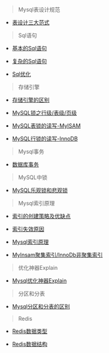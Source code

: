 >Mysql表设计规范

- [表设计三大范式](https://www.jianshu.com/p/62867b4ff514)

>Sql语句

- [基本的Sql语句](https://www.jianshu.com/p/1681b9089528)

- [复杂的Sql语句](https://www.jianshu.com/p/b390235306b4)

- [Sql优化](http://database.51cto.com/art/200904/118526.htm)

>存储引擎

- [存储引擎的区别](https://blog.csdn.net/zhangyuan19880606/article/details/51217952)

- [MySQL锁之行级/表级/页级](http://www.hollischuang.com/archives/914)

- [MySQL表锁的读写-MyISAM](http://www.hollischuang.com/archives/1728)

- [MySQL行锁的读写-InnoDB](http://www.hollischuang.com/archives/923)

>Mysql事务

- [数据库事务](https://www.jianshu.com/p/4e06721299a2)

>MySQL中锁

- [MySQL乐观锁和悲观锁](http://www.hollischuang.com/archives/934)

>Mysql索引原理

- [索引的创建策略及优缺点](https://diducoder.com/mass-data-topic-7-index-and-optimize.html)

- [索引失效原因](https://blog.csdn.net/monkey_d_feilong/article/details/52291556)

- [Mysql索引原理](http://blog.codinglabs.org/articles/theory-of-mysql-index.html)

- [MyInsam聚集索引/InnoDb非聚集索引](http://blog.codinglabs.org/articles/theory-of-mysql-index.html)

>优化神器Explain

- [Mysql优化神器Explain](https://segmentfault.com/a/1190000008131735)

>分区和分表

- [Mysql分区和分表的区别](http://blog.csdn.net/heirenheiren/article/details/7896546)

>Redis

- [Redis数据类型](http://blog.csdn.net/hechurui/article/details/49508735)

- [Redis数据结构](https://www.jianshu.com/p/c7f0dcf3416a)
